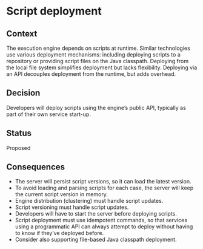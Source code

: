 # Script deployment

## Context

The execution engine depends on scripts at runtime.
Similar technologies use various deployment mechanisms: including deploying scripts to a repository or providing script files on the Java classpath.
Deploying from the local file system simplifies deployment but lacks flexibility.
Deploying via an API decouples deployment from the runtime, but adds overhead.

## Decision

Developers will deploy scripts using the engine’s public API, typically as part of their own service start-up.

## Status

Proposed

## Consequences

* The server will persist script versions, so it can load the latest version.
* To avoid loading and parsing scripts for each case, the server will keep the current script version in memory.
* Engine distribution (clustering) must handle script updates.
* Script versioning must handle script updates.
* Developers will have to start the server before deploying scripts.
* Script deployment must use idempotent commands, so that services using a programmatic API can always attempt to deploy without having to know if they’ve deployed before.
* Consider also supporting file-based Java classpath deployment.
